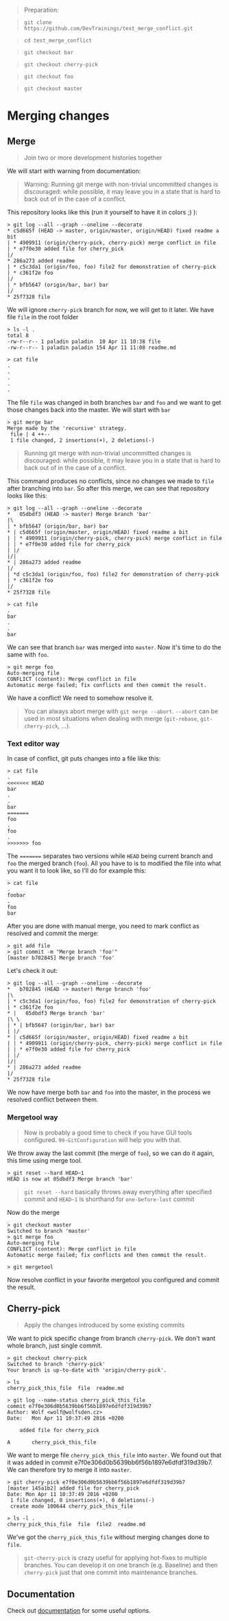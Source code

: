 > Preparation:

> `git clone https://github.com/DevTrainings/test_merge_conflict.git`

> `cd test_merge_conflict`

> `git checkout bar`

> `git checkout cherry-pick`

> `git checkout foo`

> `git checkout master`

# Merging changes

## Merge

> Join two or more development histories together

We will start with warning from documentation:

> Warning: Running git merge with non-trivial uncommitted changes is discouraged: while possible, it may leave you in a state that is hard to back out of in the case of a conflict.

This repository looks like this (run it yourself to have it in colors ;) ):

```
> git log --all --graph --oneline --decorate
* c5d665f (HEAD -> master, origin/master, origin/HEAD) fixed readme a bit
| * 4909911 (origin/cherry-pick, cherry-pick) merge conflict in file
| * e7f0e30 added file for cherry_pick
|/  
* 286a273 added readme
| * c5c3da1 (origin/foo, foo) file2 for demonstration of cherry-pick
| * c361f2e foo
|/  
| * bfb5647 (origin/bar, bar) bar
|/  
* 25f7328 file
```

We will ignore `cherry-pick` branch for now, we will get to it later. We have file `file` in the root folder

```
> ls -l .
total 8
-rw-r--r-- 1 paladin paladin  10 Apr 11 10:38 file
-rw-r--r-- 1 paladin paladin 154 Apr 11 11:08 readme.md

```
```
> cat file
.
.
.
.
.
```

The file `file` was changed in both branches `bar` and `foo` and we want to get those changes back into the master. We will start with `bar`

```
> git merge bar
Merge made by the 'recursive' strategy.
 file | 4 ++--
 1 file changed, 2 insertions(+), 2 deletions(-)
```

> Running git merge with non-trivial uncommitted changes is discouraged: while possible, it may leave you in a state that is hard to back out of in the case of a conflict.

This command produces no conflicts, since no changes we made to `file` after branching into `bar`. So after this merge, we can see that repository looks like this:

```
> git log --all --graph --oneline --decorate
*   05dbdf3 (HEAD -> master) Merge branch 'bar'
|\  
| * bfb5647 (origin/bar, bar) bar
* | c5d665f (origin/master, origin/HEAD) fixed readme a bit
| | * 4909911 (origin/cherry-pick, cherry-pick) merge conflict in file
| | * e7f0e30 added file for cherry_pick
| |/  
|/|   
* | 286a273 added readme
|/  
| *d c5c3da1 (origin/foo, foo) file2 for demonstration of cherry-pick
| * c361f2e foo
|/  
* 25f7328 file
```

```
> cat file
.
bar
.
.
bar
```

We can see that branch `bar` was merged into `master`. Now it's time to do the same with `foo`.

```
> git merge foo
Auto-merging file
CONFLICT (content): Merge conflict in file
Automatic merge failed; fix conflicts and then commit the result.
```

We have a conflict! We need to somehow resolve it.

> You can always abort merge with `git merge --abort`. `--abort` can be used in most situations when dealing with merge (`git-rebase`, `git-cherry-pick`, ...).

### Text editor way

In case of conflict, git puts changes into a file like this:

```
> cat file
.
<<<<<<< HEAD
bar
.
.
bar
=======
foo
.
foo
.
>>>>>>> foo
```

The `=======` separates two versions while `HEAD` being current branch and `foo` the merged branch (`foo`). All you have to is to modified the file into what you want it to look like, so I'll do for example this:

```
> cat file
.
foobar
.
foo
bar
```

After you are done with manual merge, you need to mark conflict as resolved and commit the merge:

```
> git add file
> git commit -m "Merge branch 'foo'"
[master b702845] Merge branch 'foo'
```

Let's check it out:

```
> git log --all --graph --oneline --decorate
*   b702845 (HEAD -> master) Merge branch 'foo'
|\  
| * c5c3da1 (origin/foo, foo) file2 for demonstration of cherry-pick
| * c361f2e foo
* |   05dbdf3 Merge branch 'bar'
|\ \  
| * | bfb5647 (origin/bar, bar) bar
| |/  
* | c5d665f (origin/master, origin/HEAD) fixed readme a bit
| | * 4909911 (origin/cherry-pick, cherry-pick) merge conflict in file
| | * e7f0e30 added file for cherry_pick
| |/  
|/|   
* | 286a273 added readme
|/  
* 25f7328 file
```

We now have merge both `bar` and `foo` into the master, in the process we resolved conflict between them.

### Mergetool way

> Now is probably a good time to check if you have GUI tools configured. `99-GitConfiguration` will help you with that.

We throw away the last commit (the merge of `foo`), so we can do it again, this time using merge tool.

```
> git reset --hard HEAD~1
HEAD is now at 05dbdf3 Merge branch 'bar'
```

> `git reset --hard` basically throws away everything after specified commit and `HEAD~1` is shorthand for `one-before-last` commit

Now do the merge

```
> git checkout master
Switched to branch 'master'
> git merge foo
Auto-merging file
CONFLICT (content): Merge conflict in file
Automatic merge failed; fix conflicts and then commit the result.
```

```
> git mergetool
```

Now resolve conflict in your favorite mergetool you configured and commit the result.

## Cherry-pick

> Apply the changes introduced by some existing commits

We want to pick specific change from branch `cherry-pick`. We don't want whole branch, just single commit.

```
> git checkout cherry-pick
Switched to branch 'cherry-pick'
Your branch is up-to-date with 'origin/cherry-pick'.
```

```
> ls
cherry_pick_this_file  file  readme.md
```

```
> git log --name-status cherry_pick_this_file
commit e7f0e306d0b5639bb6f56b1897e6dfdf319d39b7
Author: Wolf <wolf@wolfsden.cz>
Date:   Mon Apr 11 10:37:49 2016 +0200

	added file for cherry_pick

A       cherry_pick_this_file
```

We want to merge file `cherry_pick_this_file` into `master`. We found out that it was added in commit e7f0e306d0b5639bb6f56b1897e6dfdf319d39b7. We can therefore try to merge it into `master`.

```
> git cherry-pick e7f0e306d0b5639bb6f56b1897e6dfdf319d39b7
[master 145a1b2] added file for cherry_pick
Date: Mon Apr 11 10:37:49 2016 +0200
 1 file changed, 0 insertions(+), 0 deletions(-)
 create mode 100644 cherry_pick_this_file
```

```
> ls -l .
cherry_pick_this_file  file  file2  readme.md
```

We've got the `cherry_pick_this_file` without merging changes done to `file`.

> `git-cherry-pick` is crazy useful for applying hot-fixes to multiple branches. You can develop it on one branch (e.g. Baseline) and then `cherry-pick` just that one commit into maintenance branches.

## Documentation

Check out [documentation](https://git-scm.com/docs/git-cherry-pick) for some useful options.
